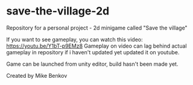 # save-the-village-2d
Repository for a personal project - 2d minigame called "Save the village"

If you want to see gameplay, you can watch this video: https://youtu.be/Y1bT-p9EMz8 
Gameplay on video can lag behind actual gameplay in repository if i haven't updated yet updated it on youtube.

Game can be launched from unity editor, build hasn't been made yet. 

Created by Mike Benkov
